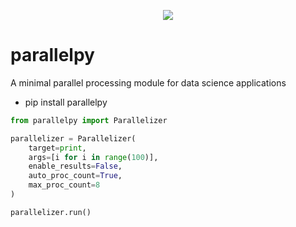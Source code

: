 <p align="center">
    <a href="https://pypi.org/project/parallelpy/">
        <img src="https://img.shields.io/badge/PyPI-0.0.3-brightgreen.svg?longCache=true&style=flat-square"/>
    </a>
</p>  

# parallelpy  

A minimal parallel processing module for data science applications  

+ pip install parallelpy  

```python
from parallelpy import Parallelizer

parallelizer = Parallelizer(
    target=print,
    args=[i for i in range(100)],
    enable_results=False,
    auto_proc_count=True,
    max_proc_count=8
)

parallelizer.run()
```